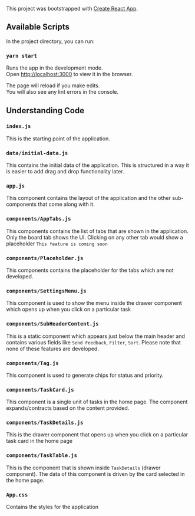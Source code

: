 This project was bootstrapped with [Create React App](https://github.com/facebook/create-react-app).

## Available Scripts

In the project directory, you can run:

### `yarn start`

Runs the app in the development mode.<br />
Open [http://localhost:3000](http://localhost:3000) to view it in the browser.

The page will reload if you make edits.<br />
You will also see any lint errors in the console.

## Understanding Code

### `index.js`

This is the starting point of the application.

### `data/initial-data.js`

This contains the initial data of the application. This is structured in a way it is easier to add drag and drop functionality later.

### `app.js`

This component contains the layout of the application and the other sub-components that come along with it.

### `components/AppTabs.js`

This components contains the list of tabs that are shown in the application. Only the board tab shows the UI. Clicking on any other tab would show a placeholder `This feature is coming soon`

### `components/Placeholder.js`

This components contains the placeholder for the tabs which are not developed.

### `components/SettingsMenu.js`

This component is used to show the menu inside the drawer component which opens up when you click on a particular task

### `components/SubHeaderContent.js`

This is a static component which appears just below the main header and contains various fields like `Send Feedback`, `Filter`, `Sort`. Please note that none of these features are developed.

### `components/Tag.js`

This component is used to generate chips for status and priority.

### `components/TaskCard.js`

This component is a single unit of tasks in the home page. The component expands/contracts based on the content provided.

### `components/TaskDetails.js`

This is the drawer component that opens up when you click on a particular task card in the home page

### `components/TaskTable.js`

This is the component that is shown inside `TaskDetails` (drawer component). The data of this component is driven by the card
selected in the home page.

### `App.css`

Contains the styles for the application
